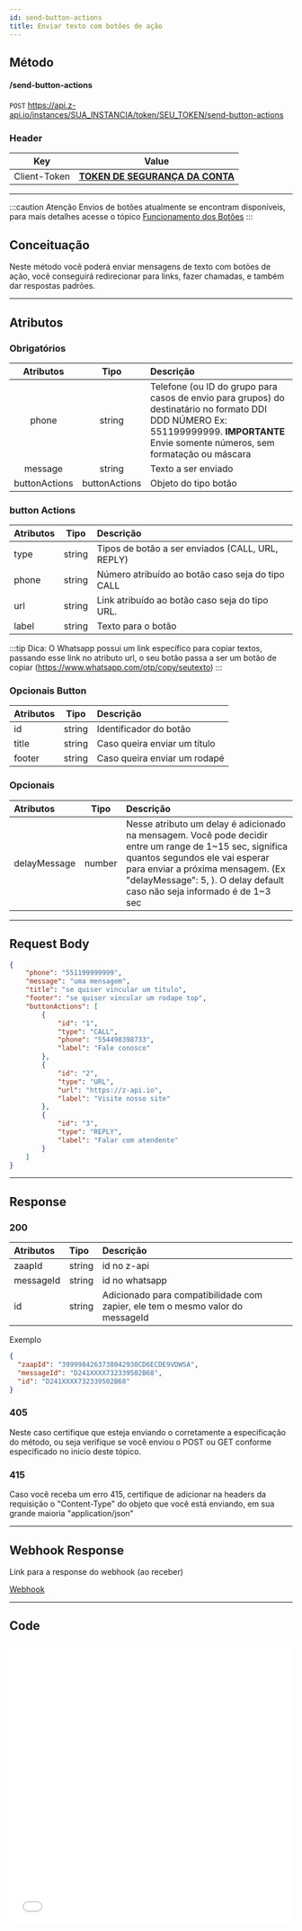 ```yaml
---
id: send-button-actions
title: Enviar texto com botões de ação
---
```


## Método

#### /send-button-actions

`POST` https://api.z-api.io/instances/SUA_INSTANCIA/token/SEU_TOKEN/send-button-actions

### Header

|      Key       |            Value            |
| :------------: |     :-----------------:     |
|  Client-Token  | **[TOKEN DE SEGURANÇA DA CONTA](../security/client-token)** |
---

:::caution Atenção
Envios de botões atualmente se encontram disponíveis, para mais detalhes acesse o tópico [Funcionamento dos Botões](https://developer.z-api.io/tips/button-status)
:::

## Conceituação

Neste método você poderá enviar mensagens de texto com botões de ação, você conseguirá redirecionar para links, fazer chamadas, e também dar respostas padrões.

---

## Atributos

### Obrigatórios

| Atributos   | Tipo          | Descrição |
| :----------:| :-----------: | :-------- |
| phone         | string        | Telefone (ou ID do grupo para casos de envio para grupos) do destinatário no formato DDI DDD NÚMERO Ex: 551199999999. **IMPORTANTE** Envie somente números, sem formatação ou máscara |
| message       | string        | Texto a ser enviado  |
| buttonActions | buttonActions | Objeto do tipo botão |

### button Actions

| Atributos |  Tipo  | Descrição                     |
| :-------- | :----: | :---------------------------- |
| type      | string | Tipos de botão a ser enviados (CALL, URL, REPLY) |
| phone     | string | Número atribuído ao botão caso seja do tipo CALL |
| url       | string | Link atribuído ao botão caso seja do tipo URL.   |
| label     | string | Texto para o botão |

:::tip Dica:
 O Whatsapp possui um link específico para copiar textos, passando esse link no atributo url, o seu botão passa a ser um botão de copiar (https://www.whatsapp.com/otp/copy/seutexto)
:::

### Opcionais Button

| Atributos |  Tipo  | Descrição                    |
| :-------- | :----: | :---------------------       |
| id        | string | Identificador do botão       |
| title     | string | Caso queira enviar um título |
| footer    | string | Caso queira enviar um rodapé |

### Opcionais
| Atributos    | Tipo   | Descrição |
| :---------   | :----: | :-------- |
| delayMessage | number | Nesse atributo um delay é adicionado na mensagem. Você pode decidir entre um range de 1~15 sec, significa quantos segundos ele vai esperar para enviar a próxima mensagem. (Ex "delayMessage": 5, ). O delay default caso não seja informado é de 1~3 sec |

---

## Request Body

```json
{
    "phone": "551199999999",
    "message": "uma mensagem",
    "title": "se quiser vincular um titulo",
    "footer": "se quiser vincular um rodape top",
    "buttonActions": [
        {
            "id": "1",
            "type": "CALL",
            "phone": "554498398733",
            "label": "Fale conosco"
        },
        {
            "id": "2",
            "type": "URL",
            "url": "https://z-api.io",
            "label": "Visite nosso site"
        },
        {
            "id": "3",
            "type": "REPLY",
            "label": "Falar com atendente"
        }
    ]
}
```

---

## Response

### 200

| Atributos | Tipo   | Descrição      |
| :-------- | :----- | :------------- |
| zaapId    | string | id no z-api    |
| messageId | string | id no whatsapp |
| id | string | Adicionado para compatibilidade com zapier, ele tem o mesmo valor do messageId |

Exemplo

```json
{
  "zaapId": "3999984263738042930CD6ECDE9VDWSA",
  "messageId": "D241XXXX732339502B68",
  "id": "D241XXXX732339502B68"
}
```

### 405

Neste caso certifique que esteja enviando o corretamente a especificação do método, ou seja verifique se você enviou o POST ou GET conforme especificado no inicio deste tópico.

### 415

Caso você receba um erro 415, certifique de adicionar na headers da requisição o "Content-Type" do objeto que você está enviando, em sua grande maioria "application/json"

---

## Webhook Response

Link para a response do webhook (ao receber)

[Webhook](../webhooks/on-message-received#exemplo-de-retorno-de-texto-lista-de-botão)

---

## Code

<iframe src="//api.apiembed.com/?source=https://raw.githubusercontent.com/Z-API/z-api-docs/main/json-examples/send-button-actions.json&targets=all" frameborder="0" scrolling="no" width="100%" height="500px" seamless></iframe>



